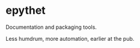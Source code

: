 # epythet

Documentation and packaging tools.

Less humdrum, more automation, earlier at the pub. 



